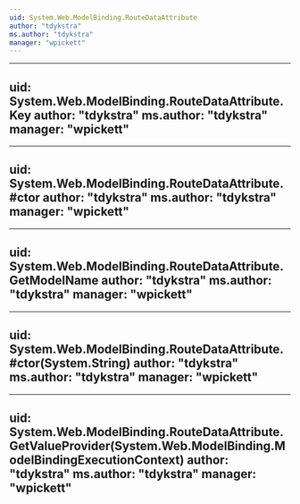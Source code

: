 ```yaml
---
uid: System.Web.ModelBinding.RouteDataAttribute
author: "tdykstra"
ms.author: "tdykstra"
manager: "wpickett"
---
```


---
uid: System.Web.ModelBinding.RouteDataAttribute.Key
author: "tdykstra"
ms.author: "tdykstra"
manager: "wpickett"
---

---
uid: System.Web.ModelBinding.RouteDataAttribute.#ctor
author: "tdykstra"
ms.author: "tdykstra"
manager: "wpickett"
---

---
uid: System.Web.ModelBinding.RouteDataAttribute.GetModelName
author: "tdykstra"
ms.author: "tdykstra"
manager: "wpickett"
---

---
uid: System.Web.ModelBinding.RouteDataAttribute.#ctor(System.String)
author: "tdykstra"
ms.author: "tdykstra"
manager: "wpickett"
---

---
uid: System.Web.ModelBinding.RouteDataAttribute.GetValueProvider(System.Web.ModelBinding.ModelBindingExecutionContext)
author: "tdykstra"
ms.author: "tdykstra"
manager: "wpickett"
---
